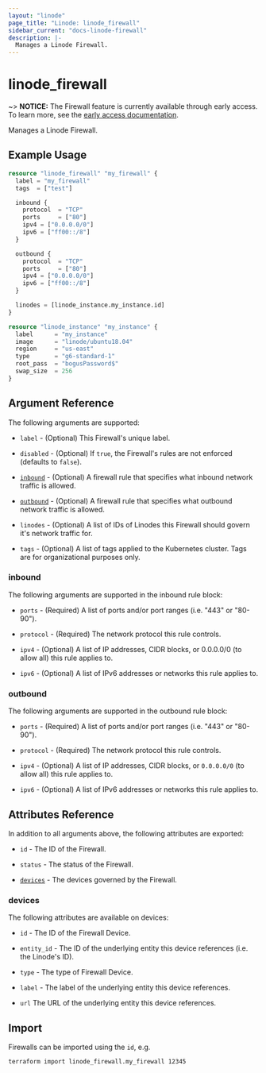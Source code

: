 ```yaml
---
layout: "linode"
page_title: "Linode: linode_firewall"
sidebar_current: "docs-linode-firewall"
description: |-
  Manages a Linode Firewall.
---
```


# linode\_firewall

~> **NOTICE:** The Firewall feature is currently available through early access. To learn more, see the [early access documentation](https://github.com/linode/terraform-provider-linode/tree/main/EARLY_ACCESS.md).

Manages a Linode Firewall.

## Example Usage

```terraform
resource "linode_firewall" "my_firewall" {
  label = "my_firewall"
  tags  = ["test"]

  inbound {
    protocol  = "TCP"
    ports     = ["80"]
    ipv4 = ["0.0.0.0/0"]
    ipv6 = ["ff00::/8"]
  }

  outbound {
    protocol  = "TCP"
    ports     = ["80"]
    ipv4 = ["0.0.0.0/0"]
    ipv6 = ["ff00::/8"]
  }

  linodes = [linode_instance.my_instance.id]
}

resource "linode_instance" "my_instance" {
  label      = "my_instance"
  image      = "linode/ubuntu18.04"
  region     = "us-east"
  type       = "g6-standard-1"
  root_pass  = "bogusPassword$"
  swap_size  = 256
}
```

## Argument Reference

The following arguments are supported:

* `label` - (Optional) This Firewall's unique label.

* `disabled` - (Optional) If `true`, the Firewall's rules are not enforced (defaults to `false`).

* [`inbound`](#inbound) - (Optional) A firewall rule that specifies what inbound network traffic is allowed.

* [`outbound`](#outbound) - (Optional) A firewall rule that specifies what outbound network traffic is allowed.

* `linodes` - (Optional) A list of IDs of Linodes this Firewall should govern it's network traffic for.

* `tags` - (Optional) A list of tags applied to the Kubernetes cluster. Tags are for organizational purposes only.

### inbound

The following arguments are supported in the inbound rule block:

* `ports` - (Required) A list of ports and/or port ranges (i.e. "443" or "80-90").

* `protocol` - (Required) The network protocol this rule controls.

* `ipv4` - (Optional) A list of IP addresses, CIDR blocks, or 0.0.0.0/0 (to allow all) this rule applies to.

* `ipv6` - (Optional) A list of IPv6 addresses or networks this rule applies to.

### outbound

The following arguments are supported in the outbound rule block:

* `ports` - (Required) A list of ports and/or port ranges (i.e. "443" or "80-90").

* `protocol` - (Required) The network protocol this rule controls.

* `ipv4` - (Optional) A list of IP addresses, CIDR blocks, or `0.0.0.0/0` (to allow all) this rule applies to.

* `ipv6` - (Optional) A list of IPv6 addresses or networks this rule applies to.

## Attributes Reference

In addition to all arguments above, the following attributes are exported:

* `id` - The ID of the Firewall.

* `status` - The status of the Firewall.

* [`devices`](#devices) - The devices governed by the Firewall.

### devices

The following attributes are available on devices:

* `id` - The ID of the Firewall Device.

* `entity_id` - The ID of the underlying entity this device references (i.e. the Linode's ID).

* `type` - The type of Firewall Device.

* `label` - The label of the underlying entity this device references.

* `url` The URL of the underlying entity this device references.

## Import

Firewalls can be imported using the `id`, e.g.

```sh
terraform import linode_firewall.my_firewall 12345
```
